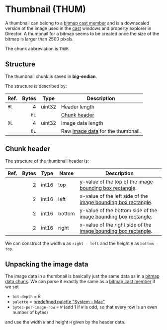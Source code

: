 # Thumbnail (THUM)
A thumbnail can belong to a [bitmap cast member](./castmembers/bitmap.md) and is a downscaled version of the image used
in the [cast](#TODO) windows and property explorer in Director. A thumbnail for a bitmap seems to be created once the
size of the bitmap is larger than 2500 pixels.

The chunk abbreviation is `THUM`.


## Structure
The thumbnail chunk is saved in **big-endian**.

The structure is described by:

Ref.   | Bytes | Type   | Description
---    | ---:  | ---    | ---
`HL`   | 4     | uint32 | Header length
&nbsp; | `HL`  | &nbsp; | [Chunk header](#chunk-header)
`DL`   | 4     | uint32 | Image data length
&nbsp; | `DL`  | &nbsp; | Raw [image data](#unpacking-the-image-data) for the thumbnail.


## Chunk header
The structure of the thumbnail header is:

Ref.   | Bytes | Type   | Name    | Description
---    | ---:  | ---    | ---     | ---
&nbsp; | 2     | int16  | top     | y-value of the top of the [image bounding box rectangle](#TODO).
&nbsp; | 2     | int16  | left    | x-value of the left side of the [image bounding box rectangle](#TODO).
&nbsp; | 2     | int16  | bottom  | y-value of the bottom side of the [image bounding box rectangle](#TODO).
&nbsp; | 2     | int16  | right   | x-value of the right side of the [image bounding box rectangle](#TODO).

We can construct the width `W` as `right - left` and the height `H` as `bottom - top`.


## Unpacking the image data
The image data in a thumbnail is basically just the same data as in a [bitmap data chunk](./BITD.md). We can parse it
exactly the same as a [bitmap cast member](./castmembers/bitmap.md) if we set

* `bit-depth` = 8
* `palette` = [predefined palette "System - Mac"](./castmembers/palette.md#TODO)
* `bytes-per-image-row` = `W` (add 1 if `W` is odd, so that every row is an even number of bytes)

and use the width `W` and height `H` given by the header data.
